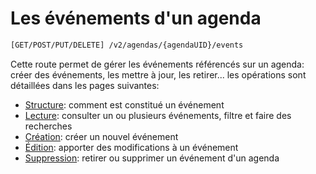 # Les événements d'un agenda

```bash
[GET/POST/PUT/DELETE] /v2/agendas/{agendaUID}/events
```

Cette route permet de gérer les événements référencés sur un agenda: créer des événements, les mettre à jour, les retirer... les opérations sont détaillées dans les pages suivantes:

* [Structure](/evenements/structure): comment est constitué un événement
* [Lecture](/evenements/lecture): consulter un ou plusieurs événements, filtre et faire des recherches
* [Création](/evenements/creation): créer un nouvel événement
* [Édition](/evenements/edition): apporter des modifications à un événement
* [Suppression](/evenements/suppression): retirer ou supprimer un événement d'un agenda